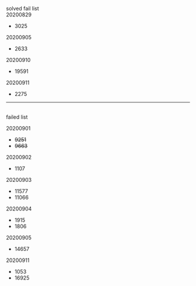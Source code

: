 solved fail list<br>
20200829
- 3025

20200905
- 2633

20200910
- 19591

20200911
- 2275

----------------

<br>
failed list<br>

20200901
- ~~9251~~
- ~~9663~~

20200902
- 1107

20200903
- 11577
- 11066

20200904
- 1915
- 1806

20200905
- 14657

20200911
- 1053
- 16925
